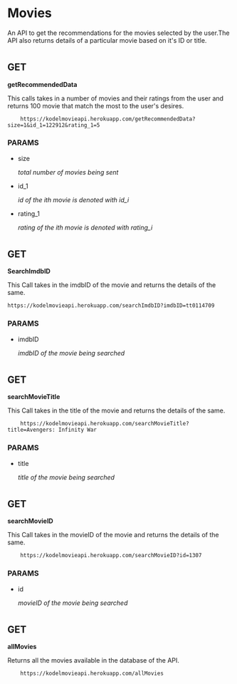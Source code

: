 # Movies

An API to get the recommendations for the movies selected by the user.The API also returns details of a particular movie based on it's ID or title.

#

## GET

**getRecommendedData**

This calls takes in a number of movies and their ratings from the user and returns 100 movie that match the most to the user's desires.

        https://kodelmovieapi.herokuapp.com/getRecommendedData?size=1&id_1=122912&rating_1=5

### PARAMS

- size

  _total number of movies being sent_

- id_1

  _id of the ith movie is denoted with id_i_

- rating_1

  _rating of the ith movie is denoted with rating_i_

#

## GET

**SearchImdbID**

This Call takes in the imdbID of the movie and returns the details of the same.

    https://kodelmovieapi.herokuapp.com/searchImdbID?imdbID=tt0114709

### PARAMS

- imdbID

  _imdbID of the movie being searched_

#

## GET

**searchMovieTitle**

This Call takes in the title of the movie and returns the details of the same.

        https://kodelmovieapi.herokuapp.com/searchMovieTitle?title=Avengers: Infinity War

### PARAMS

- title

  _title of the movie being searched_

#

## GET

**searchMovieID**

This Call takes in the movieID of the movie and returns the details of the same.

        https://kodelmovieapi.herokuapp.com/searchMovieID?id=1307

### PARAMS

- id

  _movieID of the movie being searched_

#

## GET

**allMovies**

Returns all the movies available in the database of the API.

        https://kodelmovieapi.herokuapp.com/allMovies
